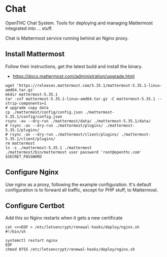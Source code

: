 # Chat

OpenTHC Chat System.
Tools for deploying and managing Mattermost integrated into ... stuff.

Chat is Mattermost service running behind an Nginx proxy.


## Install Mattermost

Follow their instructions, get the latest build and install the binary.

* https://docs.mattermost.com/administration/upgrade.html

```
wget 'https://releases.mattermost.com/5.35.1/mattermost-5.35.1-linux-amd64.tar.gz'
mkdir mattermost-5.35.1
tar -zxf mattermost-5.35.1-linux-amd64.tar.gz -C mattermost-5.35.1 --strip-components=1
# upgrade copy data
cp ./mattermost/config/config.json ./mattermost-5.35.1/config/config.json
rsync -av --dry-run ./mattermost/data/ ./mattermost-5.35.1/data/
# rsync -av --dry-run ./mattermost/plugins/ ./mattermost-5.35.1/plugins/
# rsync -av --dry-run ./mattermost/client/plugins/ ./mattermost-5.35.1/client/plugins/
rm mattermost
ln -s ./mattermost-5.35.1 ./mattermost
./mattermost/bin/mattermost user password 'root@openthc.com' $SECRET_PASSWORD
```

## Configure Nginx

Use nginx as a proxy, following the example configuration.
It's default configuration is to forward all traffic, except for PHP stuff, to Mattermost.

## Configure Certbot

Add this so Nginx restarts when it gets a new certificate

```
cat <<<EOF > /etc/letsencrypt/renewal-hooks/deploy/nginx.sh 
#!/bin/sh

systemctl restart nginx
EOF
chmod 0755 /etc/letsencrypt/renewal-hooks/deploy/nginx.sh
```

